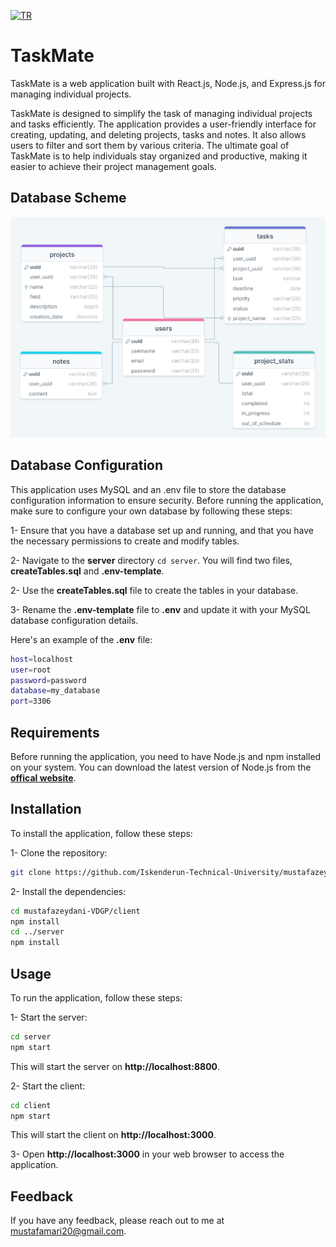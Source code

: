 [![TR](https://img.shields.io/badge/lang-TR-blue.svg)](https://github.com/Iskenderun-Technical-University/mustafazeydani-VDGP)
# TaskMate
TaskMate is a web application built with React.js, Node.js, and Express.js for managing individual projects.

TaskMate is designed to simplify the task of managing individual projects and tasks efficiently. The application provides a user-friendly interface for creating, updating, and deleting projects, tasks and notes. It also allows users to filter and sort them by various criteria. The ultimate goal of TaskMate is to help individuals stay organized and productive, making it easier to achieve their project management goals.

## Database Scheme
![scheme](./assets/diagrams/scheme.png)

## Database Configuration
This application uses MySQL and  an .env file to store the database configuration information to ensure security. Before running the application, make sure to configure your own database by following these steps:

1- Ensure that you have a database set up and running, and that you have the necessary permissions to create and modify tables.

2- Navigate to the **server** directory `cd server`. You will find two files, **createTables.sql** and **.env-template**. 

2- Use the **createTables.sql** file to create the tables in your database.

3- Rename the **.env-template** file to **.env** and update it with your MySQL database configuration details.

Here's an example of the **.env** file:

```bash
host=localhost
user=root
password=password
database=my_database
port=3306
```

## Requirements
Before running the application, you need to have Node.js and npm installed on your system. You can download the latest version of Node.js from the [**offical website**](https://nodejs.org/).

## Installation
To install the application, follow these steps:

1- Clone the repository: 

```bash
git clone https://github.com/Iskenderun-Technical-University/mustafazeydani-VDGP.git
```

2- Install the dependencies:

```bash
cd mustafazeydani-VDGP/client
npm install
cd ../server
npm install
```

## Usage
To run the application, follow these steps:

1- Start the server:

```bash
cd server
npm start
```

This will start the server on **http[]()://localhost:8800**.

2- Start the client:

```bash
cd client
npm start
```

This will start the client on **http[]()://localhost:3000**.

3- Open **http[]()://localhost:3000** in your web browser to access the application.

## Feedback

If you have any feedback, please reach out to me at mustafamari20@gmail.com.